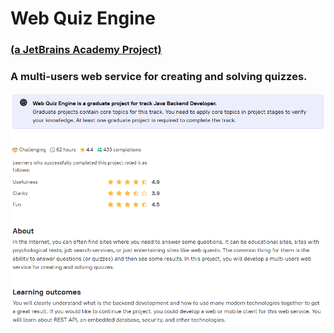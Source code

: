 # Web Quiz Engine
### <a href="https://hyperskill.org/projects/91" target="_blank">(a JetBrains Academy Project)</a>
### A multi-users web service for creating and solving quizzes.

![info](info.png)